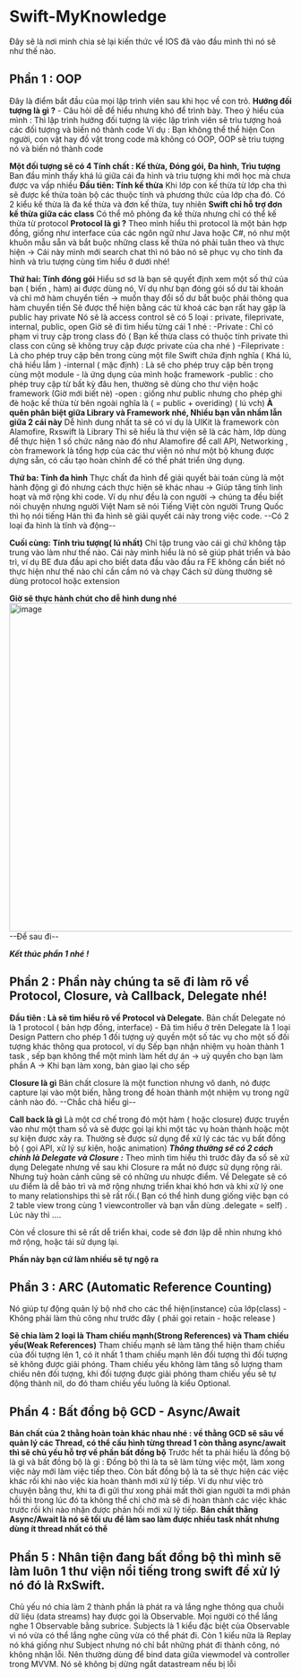 # Swift-MyKnowledge
Đây sẽ là nơi mình chia sẻ lại kiến thức về IOS đã vào đầu mình thì nó sẽ như thế nào.

## Phần 1 : OOP
Đây là điểm bắt đầu của mọi lập trình viên sau khi học về con trỏ.
**Hướng đối tượng là gì ?** - Câu hỏi dễ để hiểu nhưng khó để trình bày.
Theo ý hiểu của mình : Thì lập trình hướng đối tượng là việc lập trình viên sẽ trìu tượng hoá các đối tượng và biến nó thành code
Ví dụ : Bạn không thể thể hiện Con người, con vật hay đồ vật trong code mà không có OOP, OOP sẽ trìu tượng nó và biến nó thành code

**Một đối tượng sẽ có 4 Tính chất : Kế thừa, Đóng gói, Đa hình, Trìu tượng**
Ban đầu mình thấy khá lú giữa cái đa hình và trìu tượng khi mới học mà chưa được va vấp nhiều
**Đầu tiên: Tính kế thừa**
Khi lớp con kế thừa từ lớp cha thì sẽ được kế thừa toàn bộ các thuộc tính và phương thức của lớp cha đó.
Có 2 kiểu kế thừa là đa kế thừa và đơn kế thừa, tuy nhiên **Swift chỉ hỗ trợ đơn kế thừa giữa các class**
Có thể mô phỏng đa kế thừa nhưng chỉ có thể kế thừa từ protocol 
**Protocol là gì ?**
Theo mình hiểu thì protocol là một bản hợp đồng, giống như interface của các ngôn ngữ như Java hoặc C#,
nó như một khuôn mẫu sẵn và bắt buộc những class kế thừa nó phải tuân theo và thực hiện
-> Cái này mình mới search chat thì nó bảo nó sẽ phục vụ cho tính đa hình và trìu tượng cùng tìm hiểu ở dưới nhé!

**Thứ hai: Tính đóng gói**
Hiểu sơ sơ là bạn sẽ quyết định xem một số thứ của bạn ( biến , hàm) ai được dùng nó, Ví dụ như bạn đóng gói số dư tài khoản và chỉ mở hàm chuyển tiền -> muốn thay đổi số dư bắt buộc phải thông qua hàm chuyển tiền
Sẽ được thể hiện bằng các từ khoá các bạn rất hay gặp là public hay private
Nó sẽ là access control sẽ có 5 loại : private, fileprivate, internal, public, open
Giờ sẽ đi tìm hiểu từng cái 1 nhé : 
-Private : Chỉ có phạm vi truy cập trong class đó ( Bạn kế thừa class có thuộc tính private thì class con cũng sẽ không truy cập được private của cha nhé )
-Fileprivate : Là cho phép truy cập bên trong cùng một file Swift chứa định nghĩa ( Khá lú, chả hiểu lắm )
-internal ( mặc định) : Là sẽ cho phép truy cập bên trọng cùng một module - là ứng dụng của mình hoặc framework
-public : cho phép truy cập từ bất kỳ đâu hen, thường sẽ dùng cho thư viện hoặc framework (Giờ mới biết nè)
-open : giống như public nhưng cho phép ghi đè hoặc kế thừa từ bên ngoài nghĩa là ( = public + overiding) ( lú vch)
**À quên phân biệt giữa Library và Framework nhé, Nhiều bạn vẫn nhầm lẫn giữa 2 cái này**
Dễ hình dung nhất ta sẽ có ví dụ là UIKit là framework còn Alamofire, Rxswift là Library
Thì sẽ hiểu là thư viện sẽ là các hàm, lớp dùng để thực hiện 1 số chức năng nào đó như Alamofire để call API, Networking , còn framework là tổng hợp của các thư viện nó như một bộ khung được dựng sẵn, có cấu tạo hoàn chỉnh để có thể phát triển ứng dụng.

**Thứ ba: Tính đa hình**
Thực chất đa hình để giải quyết bài toán cùng là một hành động gì đó nhưng cách thực hiện sẽ khác nhau -> Giúp tăng tính linh hoạt và mở rộng khi code.
Ví dụ như đều là con người -> chúng ta đều biết nói chuyện nhưng người Việt Nam sẽ nói Tiếng Việt còn người Trung Quốc thì họ nói tiếng Hán thì đa hình sẽ giải quyết cái này trong việc code.
--Có 2 loại đa hình là tĩnh và động--

**Cuối cùng: Tính trìu tượng( lú nhất)**
Chỉ tập trung vào cái gì chứ không tập trung vào làm như thế nào.
Cái này mình hiểu là nó sẽ giúp phát triển và bảo trì, ví dụ BE đưa đầu api cho biết data đầu vào đầu ra FE không cần biết nó thực hiện như thế nào chỉ cần cầm nó và chạy
Cách sử dùng thường sẽ dùng protocol hoặc extension

**Giờ sẽ thực hành chút cho dễ hình dung nhé**
<img width="656" height="585" alt="image" src="https://github.com/user-attachments/assets/07d42194-df8b-4a15-9c22-47044f50ad9a" />
--Để sau đi--

***Kết thúc phần 1 nhé !***

## Phần 2 : Phần này chúng ta sẽ đi làm rõ về Protocol, Closure, và Callback, Delegate nhé!
**Đầu tiên : Là sẽ tìm hiểu rõ về Protocol và Delegate.**
Bản chất Delegate nó là 1 protocol ( bản hợp đồng, interface) - Đã tìm hiểu ở trên
Delegate là 1 loại Design Pattern cho phép 1 đối tượng uỷ quyền một số tác vụ cho một số đối tượng khác thông qua protocol, ví dụ Sếp bạn nhận nhiệm vụ hoàn thành 1 task , sếp bạn không thể một mình làm hết dự án -> uỷ quyền cho bạn làm phần A -> Khi bạn làm xong, bàn giao lại cho sếp

**Closure là gì**
Bản chất closure là một function nhưng vô danh, nó được capture lại vào một biến, hằng trong để hoàn thành một nhiệm vụ trong ngữ cảnh nào đó.
--Chắc chả hiểu gì--

**Call back là gì**
Là một cơ chế trong đó một hàm ( hoặc closure) được truyền vào như một tham số và sẽ được gọi lại khi một tác vụ hoàn thành hoặc một sự kiện được xảy ra. Thường sẽ được sử dụng để xử lý các tác vụ bất đồng bộ ( gọi API, xử lý sự kiện, hoặc animation)
***Thông thường sẽ có 2 cách chính là Delegate và Closure :***
Theo mình tìm hiểu thì trước đây đa số sẽ xử dụng Delegate nhưng về sau khi Closure ra mắt nó được sử dụng rộng rãi.
Nhưng tuỳ hoàn cảnh cũng sẽ có những ưu nhược điểm. 
Về Delegate sẽ có ưu điểm là dễ bảo trì và mở rộng nhưng triển khai khó hơn và khi xử lý one to many relationships thì sẽ rất rối.( Bạn có thể hình dung giống việc bạn có 2 table view trong cùng 1 viewcontroller và bạn vẫn dùng .delegate = self) . Lúc này thì ....

Còn về closure thì sẽ rất dễ triển khai, code sẽ đơn lập dễ nhìn nhưng khó mở rộng, hoặc tái sử dụng lại.

**Phần này bạn cứ làm nhiều sẽ tự ngộ ra**

## Phần 3 : ARC (Automatic Reference Counting) 
Nó giúp tự động quản lý bộ nhớ cho các thể hiện(instance) của lớp(class) - Không phải làm thủ công như trước đây ( phải gọi retain - hoặc release )

**Sẽ chia làm 2 loại là Tham chiếu mạnh(Strong References) và Tham chiếu yếu(Weak References)**
Tham chiếu mạnh sẽ làm tăng thể hiện tham chiếu của đối tượng lên 1, có ít nhất 1 tham chiếu mạnh lên đối tượng thì đối tượng sẽ không được giải phóng.
Tham chiếu yếu không làm tăng số lượng tham chiếu nên đối tượng, khi đối tượng được giải phóng tham chiếu yếu sẽ tự động thành nil, do đó tham chiếu yếu luông là kiểu Optional.

## Phần 4 : Bất đồng bộ GCD - Async/Await
**Bản chất của 2 thằng hoàn toàn khác nhau nhé : về thằng GCD sẽ sâu về quản lý các Thread, có thể cấu hình từng thread 1 còn thằng async/await thì sẽ chủ yếu hỗ trợ về phần bất đồng bộ**
Trước hết ta phải hiểu là đồng bộ là gì và bất đồng bộ là gì :
Đồng bộ thì là ta sẽ làm từng việc một, làm xong việc này mới làm việc tiếp theo. Còn bất đồng bộ là ta sẽ thực hiện các việc khác rồi khi nào việc kia hoàn thành mới xử lý tiếp. Ví dụ như việc trò chuyện bằng thư, khi ta đi gửi thư xong phải mất thời gian người ta mới phản hồi thì trong lúc đó ta không thể chỉ chờ mà sẽ đi hoàn thành các việc khác trước rồi khi nào nhận được phản hồi mới xử lý tiếp. 
**Bản chất thằng Async/Await là nó sẽ tối ưu để làm sao làm được nhiều task nhất nhưng dùng ít thread nhất có thể**

## Phần 5 : Nhân tiện đang bất đồng bộ thì mình sẽ làm luôn 1 thư viện nổi tiếng trong swift để xử lý nó đó là RxSwift.
Chủ yếu nó chia làm 2 thành phần là phát ra và lắng nghe thông qua chuỗi dữ liệu (data streams) hay được gọi là Observable. 
Mọi người có thể lắng nghe 1 Observable bằng subrice.
Subjects là 1 kiểu đặc biệt của Observable vì nó vừa có thể lắng nghe cũng vừa có thể phát đi.
Còn 1 kiểu nữa là Replay nó khá giống như Subject nhưng nó chỉ bắt những phát đi thành công, nó không nhận lỗi. Nên thường dùng để bind data giữa viewmodel và controller trong MVVM. Nó sẽ không bị dừng ngắt datastream nếu bị lỗi
